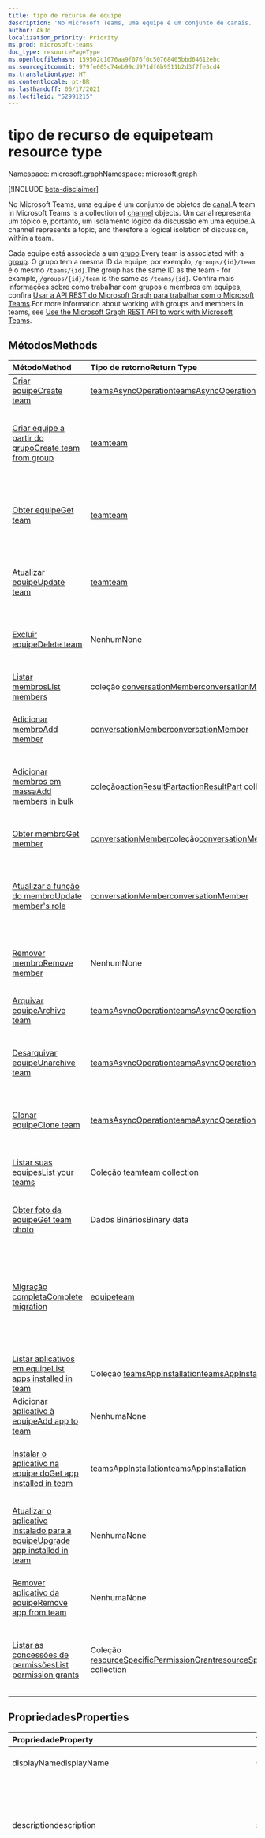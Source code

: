 ```yaml
---
title: tipo de recurso de equipe
description: 'No Microsoft Teams, uma equipe é um conjunto de canais. '
author: AkJo
localization_priority: Priority
ms.prod: microsoft-teams
doc_type: resourcePageType
ms.openlocfilehash: 159502c1076aa9f076f0c50768405bbd64612ebc
ms.sourcegitcommit: 979fe005c74eb99cd971df6b9511b2d3f7fe3cd4
ms.translationtype: HT
ms.contentlocale: pt-BR
ms.lasthandoff: 06/17/2021
ms.locfileid: "52991215"
---
```

# <a name="team-resource-type"></a><span data-ttu-id="71176-103">tipo de recurso de equipe</span><span class="sxs-lookup"><span data-stu-id="71176-103">team resource type</span></span>

<span data-ttu-id="71176-104">Namespace: microsoft.graph</span><span class="sxs-lookup"><span data-stu-id="71176-104">Namespace: microsoft.graph</span></span>

[!INCLUDE [beta-disclaimer](../../includes/beta-disclaimer.md)]

<span data-ttu-id="71176-105">No Microsoft Teams, uma equipe é um conjunto de objetos de [canal](channel.md).</span><span class="sxs-lookup"><span data-stu-id="71176-105">A team in Microsoft Teams is a collection of [channel](channel.md) objects.</span></span> <span data-ttu-id="71176-106">Um canal representa um tópico e, portanto, um isolamento lógico da discussão em uma equipe.</span><span class="sxs-lookup"><span data-stu-id="71176-106">A channel represents a topic, and therefore a logical isolation of discussion, within a team.</span></span>

<span data-ttu-id="71176-107">Cada equipe está associada a um [grupo](../resources/group.md).</span><span class="sxs-lookup"><span data-stu-id="71176-107">Every team is associated with a [group](../resources/group.md).</span></span> <span data-ttu-id="71176-108">O grupo tem a mesma ID da equipe, por exemplo, `/groups/{id}/team` é o mesmo `/teams/{id}`.</span><span class="sxs-lookup"><span data-stu-id="71176-108">The group has the same ID as the team - for example, `/groups/{id}/team` is the same as `/teams/{id}`.</span></span> <span data-ttu-id="71176-109">Confira mais informações sobre como trabalhar com grupos e membros em equipes, confira [Usar a API REST do Microsoft Graph para trabalhar com o Microsoft Teams](teams-api-overview.md).</span><span class="sxs-lookup"><span data-stu-id="71176-109">For more information about working with groups and members in teams, see [Use the Microsoft Graph REST API to work with Microsoft Teams](teams-api-overview.md).</span></span>

## <a name="methods"></a><span data-ttu-id="71176-110">Métodos</span><span class="sxs-lookup"><span data-stu-id="71176-110">Methods</span></span>

| <span data-ttu-id="71176-111">Método</span><span class="sxs-lookup"><span data-stu-id="71176-111">Method</span></span>       | <span data-ttu-id="71176-112">Tipo de retorno</span><span class="sxs-lookup"><span data-stu-id="71176-112">Return Type</span></span>  |<span data-ttu-id="71176-113">Descrição</span><span class="sxs-lookup"><span data-stu-id="71176-113">Description</span></span>|
|:---------------|:--------|:----------|
|[<span data-ttu-id="71176-114">Criar equipe</span><span class="sxs-lookup"><span data-stu-id="71176-114">Create team</span></span>](../api/team-post.md) | [<span data-ttu-id="71176-115">teamsAsyncOperation</span><span class="sxs-lookup"><span data-stu-id="71176-115">teamsAsyncOperation</span></span>](teamsasyncoperation.md) | <span data-ttu-id="71176-116">Crie uma equipe do zero.</span><span class="sxs-lookup"><span data-stu-id="71176-116">Create a team from scratch.</span></span> |
|[<span data-ttu-id="71176-117">Criar equipe a partir do grupo</span><span class="sxs-lookup"><span data-stu-id="71176-117">Create team from group</span></span>](../api/team-put-teams.md) | [<span data-ttu-id="71176-118">team</span><span class="sxs-lookup"><span data-stu-id="71176-118">team</span></span>](team.md) | <span data-ttu-id="71176-119">Crie uma nova equipe ou adicione uma equipe a um grupo existente.</span><span class="sxs-lookup"><span data-stu-id="71176-119">Create a new team, or add a team to an existing group.</span></span>|
|[<span data-ttu-id="71176-120">Obter equipe</span><span class="sxs-lookup"><span data-stu-id="71176-120">Get team</span></span>](../api/team-get.md) | [<span data-ttu-id="71176-121">team</span><span class="sxs-lookup"><span data-stu-id="71176-121">team</span></span>](team.md) | <span data-ttu-id="71176-122">Recupere as propriedades e relações da equipe especificada.</span><span class="sxs-lookup"><span data-stu-id="71176-122">Retrieve the properties and relationships of the specified team.</span></span>|
|[<span data-ttu-id="71176-123">Atualizar equipe</span><span class="sxs-lookup"><span data-stu-id="71176-123">Update team</span></span>](../api/team-update.md) | [<span data-ttu-id="71176-124">team</span><span class="sxs-lookup"><span data-stu-id="71176-124">team</span></span>](team.md) |<span data-ttu-id="71176-125">Atualize as propriedades da equipe especificada.</span><span class="sxs-lookup"><span data-stu-id="71176-125">Update the properties of the specified team.</span></span> |
|[<span data-ttu-id="71176-126">Excluir equipe</span><span class="sxs-lookup"><span data-stu-id="71176-126">Delete team</span></span>](../api/group-delete.md) | <span data-ttu-id="71176-127">Nenhum</span><span class="sxs-lookup"><span data-stu-id="71176-127">None</span></span> |<span data-ttu-id="71176-128">Exclua a equipe e o grupo associado.</span><span class="sxs-lookup"><span data-stu-id="71176-128">Delete the team and its associated group.</span></span> |
|[<span data-ttu-id="71176-129">Listar membros</span><span class="sxs-lookup"><span data-stu-id="71176-129">List members</span></span>](../api/team-list-members.md)|<span data-ttu-id="71176-130">coleção [conversationMember](../resources/conversationmember.md)</span><span class="sxs-lookup"><span data-stu-id="71176-130">[conversationMember](../resources/conversationmember.md) collection</span></span>|<span data-ttu-id="71176-131">Obtenha a lista de membros nessa equipe.</span><span class="sxs-lookup"><span data-stu-id="71176-131">Get the list of members in the team.</span></span>|
|[<span data-ttu-id="71176-132">Adicionar membro</span><span class="sxs-lookup"><span data-stu-id="71176-132">Add member</span></span>](../api/team-post-members.md)|[<span data-ttu-id="71176-133">conversationMember</span><span class="sxs-lookup"><span data-stu-id="71176-133">conversationMember</span></span>](../resources/conversationmember.md)|<span data-ttu-id="71176-134">Adicione um novo membro à equipe.</span><span class="sxs-lookup"><span data-stu-id="71176-134">Add a new member to the team.</span></span>|
|[<span data-ttu-id="71176-135">Adicionar membros em massa</span><span class="sxs-lookup"><span data-stu-id="71176-135">Add members in bulk</span></span>](../api/conversationmembers-add.md)|<span data-ttu-id="71176-136">coleção[actionResultPart](../resources/actionresultpart.md)</span><span class="sxs-lookup"><span data-stu-id="71176-136">[actionResultPart](../resources/actionresultpart.md) collection</span></span>|<span data-ttu-id="71176-137">Adicione vários membros à equipe em uma única solicitação.</span><span class="sxs-lookup"><span data-stu-id="71176-137">Add multiple members to the team in a single request.</span></span>|
|[<span data-ttu-id="71176-138">Obter membro</span><span class="sxs-lookup"><span data-stu-id="71176-138">Get member</span></span>](../api/team-get-members.md) | <span data-ttu-id="71176-139">[conversationMember](conversationmember.md)coleção</span><span class="sxs-lookup"><span data-stu-id="71176-139">[conversationMember](conversationmember.md) collection</span></span> | <span data-ttu-id="71176-140">Obtenha um membro na equipe.</span><span class="sxs-lookup"><span data-stu-id="71176-140">Get a member in the team.</span></span>|
|[<span data-ttu-id="71176-141">Atualizar a função do membro</span><span class="sxs-lookup"><span data-stu-id="71176-141">Update member's role</span></span>](../api/team-update-members.md)|[<span data-ttu-id="71176-142">conversationMember</span><span class="sxs-lookup"><span data-stu-id="71176-142">conversationMember</span></span>](../resources/conversationmember.md)|<span data-ttu-id="71176-143">Alterar um membro para um proprietário ou voltar para um membro regular.</span><span class="sxs-lookup"><span data-stu-id="71176-143">Change a member to an owner or back to a regular member.</span></span>|
|[<span data-ttu-id="71176-144">Remover membro</span><span class="sxs-lookup"><span data-stu-id="71176-144">Remove member</span></span>](../api/team-delete-members.md)|<span data-ttu-id="71176-145">Nenhum</span><span class="sxs-lookup"><span data-stu-id="71176-145">None</span></span>|<span data-ttu-id="71176-146">Remova um membro existente da equipe.</span><span class="sxs-lookup"><span data-stu-id="71176-146">Remove an existing member from the team.</span></span>|
|[<span data-ttu-id="71176-147">Arquivar equipe</span><span class="sxs-lookup"><span data-stu-id="71176-147">Archive team</span></span>](../api/team-archive.md) | [<span data-ttu-id="71176-148">teamsAsyncOperation</span><span class="sxs-lookup"><span data-stu-id="71176-148">teamsAsyncOperation</span></span>](../resources/teamsasyncoperation.md) |<span data-ttu-id="71176-149">Coloque a equipe em um estado somente leitura.</span><span class="sxs-lookup"><span data-stu-id="71176-149">Put the team in a read-only state.</span></span> |
|[<span data-ttu-id="71176-150">Desarquivar equipe</span><span class="sxs-lookup"><span data-stu-id="71176-150">Unarchive team</span></span>](../api/team-unarchive.md) | [<span data-ttu-id="71176-151">teamsAsyncOperation</span><span class="sxs-lookup"><span data-stu-id="71176-151">teamsAsyncOperation</span></span>](../resources/teamsasyncoperation.md) |<span data-ttu-id="71176-152">Restaure a equipe com um estado de leitura e gravação.</span><span class="sxs-lookup"><span data-stu-id="71176-152">Restore the team to a read-write state.</span></span> |
|[<span data-ttu-id="71176-153">Clonar equipe</span><span class="sxs-lookup"><span data-stu-id="71176-153">Clone team</span></span>](../api/team-clone.md) | [<span data-ttu-id="71176-154">teamsAsyncOperation</span><span class="sxs-lookup"><span data-stu-id="71176-154">teamsAsyncOperation</span></span>](../resources/teamsasyncoperation.md) |<span data-ttu-id="71176-155">Copie a equipe e o grupo associado.</span><span class="sxs-lookup"><span data-stu-id="71176-155">Copy the team and its associated group.</span></span> |
|[<span data-ttu-id="71176-156">Listar suas equipes</span><span class="sxs-lookup"><span data-stu-id="71176-156">List your teams</span></span>](../api/user-list-joinedteams.md) | <span data-ttu-id="71176-157">Coleção [team](team.md)</span><span class="sxs-lookup"><span data-stu-id="71176-157">[team](team.md) collection</span></span> | <span data-ttu-id="71176-158">Liste as equipes das quais você é membro.</span><span class="sxs-lookup"><span data-stu-id="71176-158">List the teams you are a member of.</span></span> |
|[<span data-ttu-id="71176-159">Obter foto da equipe</span><span class="sxs-lookup"><span data-stu-id="71176-159">Get team photo</span></span>](../api/team-get-photo.md) | <span data-ttu-id="71176-160">Dados Binários</span><span class="sxs-lookup"><span data-stu-id="71176-160">Binary data</span></span> | <span data-ttu-id="71176-161">Obter a foto (imagem) de uma equipe.</span><span class="sxs-lookup"><span data-stu-id="71176-161">Get the photo (picture) for a team.</span></span> |
|[<span data-ttu-id="71176-162">Migração completa</span><span class="sxs-lookup"><span data-stu-id="71176-162">Complete migration</span></span>](../api/team-completemigration.md)|[<span data-ttu-id="71176-163">equipe</span><span class="sxs-lookup"><span data-stu-id="71176-163">team</span></span>](team.md)| <span data-ttu-id="71176-164">Remove o modo de migração da equipe e disponibiliza a equipe aos usuários para postar e ler mensagens.</span><span class="sxs-lookup"><span data-stu-id="71176-164">Removes migration mode from the team and makes the team available to users to post and read messages.</span></span>|
|[<span data-ttu-id="71176-165">Listar aplicativos em equipe</span><span class="sxs-lookup"><span data-stu-id="71176-165">List apps installed in team</span></span>](../api/team-list-installedapps.md) | <span data-ttu-id="71176-166">Coleção [teamsAppInstallation](teamsappinstallation.md)</span><span class="sxs-lookup"><span data-stu-id="71176-166">[teamsAppInstallation](teamsappinstallation.md) collection</span></span> | <span data-ttu-id="71176-167">Liste os aplicativos instalados em uma equipe.</span><span class="sxs-lookup"><span data-stu-id="71176-167">List apps installed in a team.</span></span>|
|[<span data-ttu-id="71176-168">Adicionar aplicativo à equipe</span><span class="sxs-lookup"><span data-stu-id="71176-168">Add app to team</span></span>](../api/team-post-installedapps.md) |<span data-ttu-id="71176-169">Nenhuma</span><span class="sxs-lookup"><span data-stu-id="71176-169">None</span></span> | <span data-ttu-id="71176-170">Adicione (instale) um aplicativo a uma equipe.</span><span class="sxs-lookup"><span data-stu-id="71176-170">Add (install) an app to a team.</span></span>|
|[<span data-ttu-id="71176-171">Instalar o aplicativo na equipe do</span><span class="sxs-lookup"><span data-stu-id="71176-171">Get app installed in team</span></span>](../api/team-get-installedapps.md) | [<span data-ttu-id="71176-172">teamsAppInstallation</span><span class="sxs-lookup"><span data-stu-id="71176-172">teamsAppInstallation</span></span>](teamsappinstallation.md) | <span data-ttu-id="71176-173">Obtenha o aplicativo especificado instalado em uma equipe.</span><span class="sxs-lookup"><span data-stu-id="71176-173">Get the specified app installed in a team.</span></span>|
|[<span data-ttu-id="71176-174">Atualizar o aplicativo instalado para a equipe</span><span class="sxs-lookup"><span data-stu-id="71176-174">Upgrade app installed in team</span></span>](../api/team-teamsappinstallation-upgrade.md) | <span data-ttu-id="71176-175">Nenhuma</span><span class="sxs-lookup"><span data-stu-id="71176-175">None</span></span> | <span data-ttu-id="71176-176">Atualize o aplicativo instalado em uma equipe para a versão mais recente.</span><span class="sxs-lookup"><span data-stu-id="71176-176">Upgrade the app installed in a team to the latest version.</span></span>|
|[<span data-ttu-id="71176-177">Remover aplicativo da equipe</span><span class="sxs-lookup"><span data-stu-id="71176-177">Remove app from team</span></span>](../api/team-delete-installedapps.md) | <span data-ttu-id="71176-178">Nenhuma</span><span class="sxs-lookup"><span data-stu-id="71176-178">None</span></span> | <span data-ttu-id="71176-179">Remova (desinstale) um aplicativo de uma equipe.</span><span class="sxs-lookup"><span data-stu-id="71176-179">Remove (uninstall) an app from a team.</span></span>|
|[<span data-ttu-id="71176-180">Listar as concessões de permissões</span><span class="sxs-lookup"><span data-stu-id="71176-180">List permission grants</span></span>](../api/team-list-permissiongrants.md) | <span data-ttu-id="71176-181">Coleção [resourceSpecificPermissionGrant](resourcespecificpermissiongrant.md)</span><span class="sxs-lookup"><span data-stu-id="71176-181">[resourceSpecificPermissionGrant](resourcespecificpermissiongrant.md) collection</span></span> | <span data-ttu-id="71176-182">Liste as permissões que foram concedidas aos aplicativos para acessar a equipe.</span><span class="sxs-lookup"><span data-stu-id="71176-182">List permissions that have been granted to apps to access the team.</span></span>|

## <a name="properties"></a><span data-ttu-id="71176-183">Propriedades</span><span class="sxs-lookup"><span data-stu-id="71176-183">Properties</span></span>

| <span data-ttu-id="71176-184">Propriedade</span><span class="sxs-lookup"><span data-stu-id="71176-184">Property</span></span> | <span data-ttu-id="71176-185">Tipo</span><span class="sxs-lookup"><span data-stu-id="71176-185">Type</span></span> | <span data-ttu-id="71176-186">Descrição</span><span class="sxs-lookup"><span data-stu-id="71176-186">Description</span></span> |
|:---------------|:--------|:----------|
|<span data-ttu-id="71176-187">displayName</span><span class="sxs-lookup"><span data-stu-id="71176-187">displayName</span></span>|<span data-ttu-id="71176-188">string</span><span class="sxs-lookup"><span data-stu-id="71176-188">string</span></span>| <span data-ttu-id="71176-189">O nome da equipe.</span><span class="sxs-lookup"><span data-stu-id="71176-189">The name of the team.</span></span> |
|<span data-ttu-id="71176-190">description</span><span class="sxs-lookup"><span data-stu-id="71176-190">description</span></span>|<span data-ttu-id="71176-191">string</span><span class="sxs-lookup"><span data-stu-id="71176-191">string</span></span>| <span data-ttu-id="71176-192">Uma descrição opcional para a equipe.</span><span class="sxs-lookup"><span data-stu-id="71176-192">An optional description for the team.</span></span> <span data-ttu-id="71176-193">O comprimento máximo é de 1024 caracteres.</span><span class="sxs-lookup"><span data-stu-id="71176-193">Maximum length: 1024 characters.</span></span> |
|<span data-ttu-id="71176-194">classificação</span><span class="sxs-lookup"><span data-stu-id="71176-194">classification</span></span>|<span data-ttu-id="71176-195">string</span><span class="sxs-lookup"><span data-stu-id="71176-195">string</span></span>| <span data-ttu-id="71176-196">Um rótulo opcional.</span><span class="sxs-lookup"><span data-stu-id="71176-196">An optional label.</span></span> <span data-ttu-id="71176-197">Normalmente descreve a confidencialidade da empresa ou dos dados da equipe.</span><span class="sxs-lookup"><span data-stu-id="71176-197">Typically describes the data or business sensitivity of the team.</span></span> <span data-ttu-id="71176-198">Deve coincidir com um dos conjuntos predefinidos no diretório do locatário.</span><span class="sxs-lookup"><span data-stu-id="71176-198">Must match one of a pre-configured set in the tenant's directory.</span></span> |
|<span data-ttu-id="71176-199">specialization</span><span class="sxs-lookup"><span data-stu-id="71176-199">specialization</span></span>|[<span data-ttu-id="71176-200">teamSpecialization</span><span class="sxs-lookup"><span data-stu-id="71176-200">teamSpecialization</span></span>](teamspecialization.md)| <span data-ttu-id="71176-201">Opcional.</span><span class="sxs-lookup"><span data-stu-id="71176-201">Optional.</span></span> <span data-ttu-id="71176-202">Indica se a equipe destina-se a um caso de uso específico.</span><span class="sxs-lookup"><span data-stu-id="71176-202">Indicates whether the team is intended for a particular use case.</span></span>  <span data-ttu-id="71176-203">Cada especialização de equipe tem acesso a comportamentos e experiências exclusivos direcionados ao seu caso de uso.</span><span class="sxs-lookup"><span data-stu-id="71176-203">Each team specialization has access to unique behaviors and experiences targeted to its use case.</span></span> |
|<span data-ttu-id="71176-204">visibility</span><span class="sxs-lookup"><span data-stu-id="71176-204">visibility</span></span>|[<span data-ttu-id="71176-205">teamVisibilityType</span><span class="sxs-lookup"><span data-stu-id="71176-205">teamVisibilityType</span></span>](teamvisibilitytype.md)| <span data-ttu-id="71176-p106">A visibilidade de um grupo e equipe. Padrão é Público.</span><span class="sxs-lookup"><span data-stu-id="71176-p106">The visibility of the group and team. Defaults to Public.</span></span> |
|<span data-ttu-id="71176-208">funSettings</span><span class="sxs-lookup"><span data-stu-id="71176-208">funSettings</span></span>|[<span data-ttu-id="71176-209">teamFunSettings</span><span class="sxs-lookup"><span data-stu-id="71176-209">teamFunSettings</span></span>](teamfunsettings.md) |<span data-ttu-id="71176-210">Configurações que definem o uso de Giphy, memes e figurinhas na equipe.</span><span class="sxs-lookup"><span data-stu-id="71176-210">Settings to configure use of Giphy, memes, and stickers in the team.</span></span>|
|<span data-ttu-id="71176-211">guestSettings</span><span class="sxs-lookup"><span data-stu-id="71176-211">guestSettings</span></span>|[<span data-ttu-id="71176-212">teamGuestSettings</span><span class="sxs-lookup"><span data-stu-id="71176-212">teamGuestSettings</span></span>](teamguestsettings.md) |<span data-ttu-id="71176-213">Configurações que definem se os convidados podem criar, atualizar ou excluir canais na equipe.</span><span class="sxs-lookup"><span data-stu-id="71176-213">Settings to configure whether guests can create, update, or delete channels in the team.</span></span>|
|<span data-ttu-id="71176-214">internalId</span><span class="sxs-lookup"><span data-stu-id="71176-214">internalId</span></span> | <span data-ttu-id="71176-215">string</span><span class="sxs-lookup"><span data-stu-id="71176-215">string</span></span> | <span data-ttu-id="71176-216">Uma ID exclusiva da equipe, que foi usada em alguns locais, como o log de auditoria da [API da Atividade de Gestão do Office 365](/office/office-365-management-api/office-365-management-activity-api-reference).</span><span class="sxs-lookup"><span data-stu-id="71176-216">A unique ID for the team that has been used in a few places such as the audit log/[Office 365 Management Activity API](/office/office-365-management-api/office-365-management-activity-api-reference).</span></span> |
|<span data-ttu-id="71176-217">isArchived</span><span class="sxs-lookup"><span data-stu-id="71176-217">isArchived</span></span>|<span data-ttu-id="71176-218">Booliano</span><span class="sxs-lookup"><span data-stu-id="71176-218">Boolean</span></span>|<span data-ttu-id="71176-219">Se essa equipe está no modo somente leitura.</span><span class="sxs-lookup"><span data-stu-id="71176-219">Whether this team is in read-only mode.</span></span> |
|<span data-ttu-id="71176-220">memberSettings</span><span class="sxs-lookup"><span data-stu-id="71176-220">memberSettings</span></span>|[<span data-ttu-id="71176-221">teamMemberSettings</span><span class="sxs-lookup"><span data-stu-id="71176-221">teamMemberSettings</span></span>](teammembersettings.md) |<span data-ttu-id="71176-222">Configurações para configurar se os membros podem executar determinadas ações, por exemplo, criar canais e adicionar bots na equipe.</span><span class="sxs-lookup"><span data-stu-id="71176-222">Settings to configure whether members can perform certain actions, for example, create channels and add bots, in the team.</span></span>|
|<span data-ttu-id="71176-223">messagingSettings</span><span class="sxs-lookup"><span data-stu-id="71176-223">messagingSettings</span></span>|[<span data-ttu-id="71176-224">teamMessagingSettings</span><span class="sxs-lookup"><span data-stu-id="71176-224">teamMessagingSettings</span></span>](teammessagingsettings.md) |<span data-ttu-id="71176-225">Configurações para definir a mensagens e menções na equipe.</span><span class="sxs-lookup"><span data-stu-id="71176-225">Settings to configure messaging and mentions in the team.</span></span>|
|<span data-ttu-id="71176-226">discoverySettings</span><span class="sxs-lookup"><span data-stu-id="71176-226">discoverySettings</span></span>|[<span data-ttu-id="71176-227">teamDiscoverySettings</span><span class="sxs-lookup"><span data-stu-id="71176-227">teamDiscoverySettings</span></span>](teamdiscoverysettings.md) |<span data-ttu-id="71176-228">Configurações de capacidade de descoberta da equipe por outras pessoas.</span><span class="sxs-lookup"><span data-stu-id="71176-228">Settings to configure team discoverability by others.</span></span>|
|<span data-ttu-id="71176-229">webUrl</span><span class="sxs-lookup"><span data-stu-id="71176-229">webUrl</span></span>|<span data-ttu-id="71176-230">cadeia de caracteres (somente leitura)</span><span class="sxs-lookup"><span data-stu-id="71176-230">string (readonly)</span></span> | <span data-ttu-id="71176-231">Um hiperlink que será enviado à equipe no cliente do Microsoft Teams.</span><span class="sxs-lookup"><span data-stu-id="71176-231">A hyperlink that will go to the team in the Microsoft Teams client.</span></span> <span data-ttu-id="71176-232">Esta é a URL que você recebe ao clicar com o botão direito do mouse em uma equipe no cliente do Microsoft Teams e escolher **Obter o link para a equipe**.</span><span class="sxs-lookup"><span data-stu-id="71176-232">This is the URL that you get when you right-click a team in the Microsoft Teams client and select **Get link to team**.</span></span> <span data-ttu-id="71176-233">Essa URL deve ser tratada como um blob opaco e não analisado.</span><span class="sxs-lookup"><span data-stu-id="71176-233">This URL should be treated as an opaque blob, and not parsed.</span></span> |
|<span data-ttu-id="71176-234">classSettings</span><span class="sxs-lookup"><span data-stu-id="71176-234">classSettings</span></span>|[<span data-ttu-id="71176-235">teamClassSettings</span><span class="sxs-lookup"><span data-stu-id="71176-235">teamClassSettings</span></span>](teamclasssettings.md) |<span data-ttu-id="71176-236">Definir configurações de uma classe.</span><span class="sxs-lookup"><span data-stu-id="71176-236">Configure settings of a class.</span></span> <span data-ttu-id="71176-237">Disponível apenas quando a equipe representa uma classe.</span><span class="sxs-lookup"><span data-stu-id="71176-237">Available only when the team represents a class.</span></span>|
|<span data-ttu-id="71176-238">isMembershipLimitedToOwners</span><span class="sxs-lookup"><span data-stu-id="71176-238">isMembershipLimitedToOwners</span></span>|<span data-ttu-id="71176-239">Booliano</span><span class="sxs-lookup"><span data-stu-id="71176-239">Boolean</span></span>|<span data-ttu-id="71176-240">Se definido para `true`, a equipe está atualmente no estado de membro da equipe apenas para o proprietário e não é acessível a outros membros da equipe, tais como estudantes.</span><span class="sxs-lookup"><span data-stu-id="71176-240">If set to `true`, the team is currently in the owner-only team membership state and not accessible by other team members, such as students.</span></span>|
|<span data-ttu-id="71176-241">createdDateTime</span><span class="sxs-lookup"><span data-stu-id="71176-241">createdDateTime</span></span>|<span data-ttu-id="71176-242">dateTimeOffset</span><span class="sxs-lookup"><span data-stu-id="71176-242">dateTimeOffset</span></span>|<span data-ttu-id="71176-243">Carimbo de data/hora de criação da equipe.</span><span class="sxs-lookup"><span data-stu-id="71176-243">Timestamp at which the team was created.</span></span>|

### <a name="instance-attributes"></a><span data-ttu-id="71176-244">Atributos de instância</span><span class="sxs-lookup"><span data-stu-id="71176-244">Instance attributes</span></span>

<span data-ttu-id="71176-p109">Atributos de instância são propriedades com comportamentos especiais. Essas propriedades são temporárias e a) definem o comportamento que o serviço deve apresentar ou b) fornecem valores de propriedades de curto prazo, como uma URL de download, para um item com data de expiração.</span><span class="sxs-lookup"><span data-stu-id="71176-p109">Instance attributes are properties with special behaviors. These properties are temporary and either a) define behavior the service should perform or b) provide short-term property values, like a download URL for an item that expires.</span></span>

| <span data-ttu-id="71176-247">Nome da propriedade</span><span class="sxs-lookup"><span data-stu-id="71176-247">Property name</span></span>| <span data-ttu-id="71176-248">Tipo</span><span class="sxs-lookup"><span data-stu-id="71176-248">Type</span></span>   | <span data-ttu-id="71176-249">Descrição</span><span class="sxs-lookup"><span data-stu-id="71176-249">Description</span></span>
|:-----------------------|:-------|:-------------------------|
|<span data-ttu-id="71176-250">@microsoft.graph.teamCreationMode</span><span class="sxs-lookup"><span data-stu-id="71176-250">@microsoft.graph.teamCreationMode</span></span>|<span data-ttu-id="71176-251">cadeia de caracteres</span><span class="sxs-lookup"><span data-stu-id="71176-251">string</span></span>|<span data-ttu-id="71176-252">Indica que a equipe está em estado de migração e atualmente está sendo usada para fins de migração.</span><span class="sxs-lookup"><span data-stu-id="71176-252">Indicates that the team is in migration state and is currently being used for migration purposes.</span></span> <span data-ttu-id="71176-253">Ele aceita um valor: `migration`.</span><span class="sxs-lookup"><span data-stu-id="71176-253">It accepts one value: `migration`.</span></span> <span data-ttu-id="71176-254">**Observação**: no futuro, a Microsoft pode exigir que você ou seus clientes paguem taxas adicionais com base na quantidade de dados importados.</span><span class="sxs-lookup"><span data-stu-id="71176-254">**Note**: In the future, Microsoft may require you or your customers to pay additional fees based on the amount of data imported.</span></span>|

<span data-ttu-id="71176-255">Para um exemplo de solicitação POST, confira [Solicitação (criar equipe no estado de migração)](https://docs.microsoft.com/microsoftteams/platform/graph-api/import-messages/import-external-messages-to-teams).</span><span class="sxs-lookup"><span data-stu-id="71176-255">For a POST request example, see [Request (create team in migration state)](https://docs.microsoft.com/microsoftteams/platform/graph-api/import-messages/import-external-messages-to-teams).</span></span>

## <a name="relationships"></a><span data-ttu-id="71176-256">Relações</span><span class="sxs-lookup"><span data-stu-id="71176-256">Relationships</span></span>

| <span data-ttu-id="71176-257">Relação</span><span class="sxs-lookup"><span data-stu-id="71176-257">Relationship</span></span> | <span data-ttu-id="71176-258">Tipo</span><span class="sxs-lookup"><span data-stu-id="71176-258">Type</span></span> | <span data-ttu-id="71176-259">Descrição</span><span class="sxs-lookup"><span data-stu-id="71176-259">Description</span></span> |
|:---------------|:--------|:----------|
|<span data-ttu-id="71176-260">channels</span><span class="sxs-lookup"><span data-stu-id="71176-260">channels</span></span>|<span data-ttu-id="71176-261">Coleção [channel](channel.md)</span><span class="sxs-lookup"><span data-stu-id="71176-261">[channel](channel.md) collection</span></span>|<span data-ttu-id="71176-262">A coleção de canais e mensagens associadas à equipe.</span><span class="sxs-lookup"><span data-stu-id="71176-262">The collection of channels & messages associated with the team.</span></span>|
|<span data-ttu-id="71176-263">installedApps</span><span class="sxs-lookup"><span data-stu-id="71176-263">installedApps</span></span>|<span data-ttu-id="71176-264">Coleção [teamsAppInstallation](teamsappinstallation.md)</span><span class="sxs-lookup"><span data-stu-id="71176-264">[teamsAppInstallation](teamsappinstallation.md) collection</span></span>|<span data-ttu-id="71176-265">Os aplicativos instalados nessa equipe.</span><span class="sxs-lookup"><span data-stu-id="71176-265">The apps installed in this team.</span></span>|
|<span data-ttu-id="71176-266">members</span><span class="sxs-lookup"><span data-stu-id="71176-266">members</span></span>|<span data-ttu-id="71176-267">coleção [conversationMember](../resources/conversationmember.md)</span><span class="sxs-lookup"><span data-stu-id="71176-267">[conversationMember](../resources/conversationmember.md) collection</span></span>|<span data-ttu-id="71176-268">Membros e proprietários da equipe.</span><span class="sxs-lookup"><span data-stu-id="71176-268">Members and owners of the team.</span></span>|
|<span data-ttu-id="71176-269">owners</span><span class="sxs-lookup"><span data-stu-id="71176-269">owners</span></span>|[<span data-ttu-id="71176-270">user</span><span class="sxs-lookup"><span data-stu-id="71176-270">user</span></span>](user.md)| <span data-ttu-id="71176-271">A lista de proprietários desta equipe.</span><span class="sxs-lookup"><span data-stu-id="71176-271">The list of this team's owners.</span></span> <span data-ttu-id="71176-272">Atualmente, ao criar uma equipe usando permissões de aplicativo, exatamente um proprietário deve ser especificado.</span><span class="sxs-lookup"><span data-stu-id="71176-272">Currently, when creating a team using application permissions, exactly one owner must be specified.</span></span> <span data-ttu-id="71176-273">Ao usar permissões delegadas pelo usuário, nenhum proprietário pode ser especificado (o usuário atual é o proprietário).</span><span class="sxs-lookup"><span data-stu-id="71176-273">When using user delegated permissions, no owner can be specified (the current user is the owner).</span></span> <span data-ttu-id="71176-274">O proprietário deve ser especificado como um objeto ID (GUID), não um UPN.</span><span class="sxs-lookup"><span data-stu-id="71176-274">Owner must be specified as an object ID (GUID), not a UPN.</span></span> |
|<span data-ttu-id="71176-275">operations</span><span class="sxs-lookup"><span data-stu-id="71176-275">operations</span></span>|<span data-ttu-id="71176-276">Coleção [teamsAsyncOperation](teamsasyncoperation.md)</span><span class="sxs-lookup"><span data-stu-id="71176-276">[teamsAsyncOperation](teamsasyncoperation.md) collection</span></span>| <span data-ttu-id="71176-277">As operações assíncronas que foram executadas ou estão em execução nesta equipe.</span><span class="sxs-lookup"><span data-stu-id="71176-277">The async operations that ran or are running on this team.</span></span> | 
|<span data-ttu-id="71176-278">photo</span><span class="sxs-lookup"><span data-stu-id="71176-278">photo</span></span>|[<span data-ttu-id="71176-279">profilePhoto</span><span class="sxs-lookup"><span data-stu-id="71176-279">profilePhoto</span></span>](../resources/profilephoto.md)|<span data-ttu-id="71176-280">Foto da equipe.</span><span class="sxs-lookup"><span data-stu-id="71176-280">The team photo.</span></span>|
|[<span data-ttu-id="71176-281">primaryChannel</span><span class="sxs-lookup"><span data-stu-id="71176-281">primaryChannel</span></span>](../api/team-get-primarychannel.md)|[<span data-ttu-id="71176-282">channel</span><span class="sxs-lookup"><span data-stu-id="71176-282">channel</span></span>](channel.md)| <span data-ttu-id="71176-283">O canal geral da equipe.</span><span class="sxs-lookup"><span data-stu-id="71176-283">The general channel for the team.</span></span> | 
|<span data-ttu-id="71176-284">Cronograma</span><span class="sxs-lookup"><span data-stu-id="71176-284">schedule</span></span>|[<span data-ttu-id="71176-285">Cronograma</span><span class="sxs-lookup"><span data-stu-id="71176-285">schedule</span></span>](schedule.md)| <span data-ttu-id="71176-286">Cronograma de turno para essa equipe.</span><span class="sxs-lookup"><span data-stu-id="71176-286">The schedule of shifts for this team.</span></span>|
|<span data-ttu-id="71176-287">template</span><span class="sxs-lookup"><span data-stu-id="71176-287">template</span></span>|[<span data-ttu-id="71176-288">teamsTemplate</span><span class="sxs-lookup"><span data-stu-id="71176-288">teamsTemplate</span></span>](teamstemplate.md)| <span data-ttu-id="71176-289">O modelo usado para criar essa equipe.</span><span class="sxs-lookup"><span data-stu-id="71176-289">The template this team was created from.</span></span> <span data-ttu-id="71176-290">Confira os [modelos disponíveis](/MicrosoftTeams/get-started-with-teams-templates).</span><span class="sxs-lookup"><span data-stu-id="71176-290">See [available templates](/MicrosoftTeams/get-started-with-teams-templates).</span></span> |
|<span data-ttu-id="71176-291">permissionGrants</span><span class="sxs-lookup"><span data-stu-id="71176-291">permissionGrants</span></span>|<span data-ttu-id="71176-292">Coleção [resourceSpecificPermissionGrant](resourcespecificpermissiongrant.md)</span><span class="sxs-lookup"><span data-stu-id="71176-292">[resourceSpecificPermissionGrant](resourcespecificpermissiongrant.md) collection</span></span>| <span data-ttu-id="71176-293">Uma coleção de permissões concedidas a aplicativos para acessar a equipe.</span><span class="sxs-lookup"><span data-stu-id="71176-293">A collection of permissions granted to apps to access the team.</span></span>|

## <a name="json-representation"></a><span data-ttu-id="71176-294">Representação JSON</span><span class="sxs-lookup"><span data-stu-id="71176-294">JSON representation</span></span>

<span data-ttu-id="71176-295">Veja a seguir uma representação JSON do recurso.</span><span class="sxs-lookup"><span data-stu-id="71176-295">The following is a JSON representation of the resource.</span></span>

><span data-ttu-id="71176-296">**Observação:** se a equipe for do tipo classe, uma propriedade **classSettings** será aplicada à equipe.</span><span class="sxs-lookup"><span data-stu-id="71176-296">**Note:** If the team is of type class, a **classSettings** property is applied on the team.</span></span>

<!-- {
  "blockType": "resource",
  "@odata.type": "microsoft.graph.team",
  "baseType": "microsoft.graph.entity"
}-->

```json
{
  "guestSettings": {"@odata.type": "microsoft.graph.teamGuestSettings"},
  "memberSettings": {"@odata.type": "microsoft.graph.teamMemberSettings"},
  "messagingSettings": {"@odata.type": "microsoft.graph.teamMessagingSettings"},
  "funSettings": {"@odata.type": "microsoft.graph.teamFunSettings"},
  "discoverySettings": {"@odata.type": "microsoft.graph.teamDiscoverySettings"},
  "internalId": "string",
  "isArchived": false,
  "webUrl": "string (URL)",
  "displayName": "string",
  "description": "string",
  "classification": "string",
  "specialization": "string",
  "visibility": "string",
  "classSettings": {"@odata.type": "microsoft.graph.teamClassSettings"},
  "isMembershipLimitedToOwners":"boolean",
  "createdDateTime": "dateTimeOffset"
}
```

<!-- uuid: 8fcb5dbc-d5aa-4681-8e31-b001d5168d79
2015-10-25 14:57:30 UTC -->
<!--
{
  "type": "#page.annotation",
  "description": "team resource",
  "keywords": "",
  "section": "documentation",
  "tocPath": "",
  "suppressions": []
}
-->

## <a name="see-also"></a><span data-ttu-id="71176-297">Confira também</span><span class="sxs-lookup"><span data-stu-id="71176-297">See also</span></span>

- [<span data-ttu-id="71176-298">Usar o API do Microsoft Graph para trabalhar com o Microsoft Teams</span><span class="sxs-lookup"><span data-stu-id="71176-298">Use the Microsoft Graph API to work with Microsoft Teams</span></span>](teams-api-overview.md)
- [<span data-ttu-id="71176-299">Como criar um grupo com uma equipe</span><span class="sxs-lookup"><span data-stu-id="71176-299">Creating a group with a team</span></span>](/graph/teams-create-group-and-team)
- [<span data-ttu-id="71176-300">Listar todas as equipes</span><span class="sxs-lookup"><span data-stu-id="71176-300">List all teams</span></span>](/graph/teams-list-all-teams)


